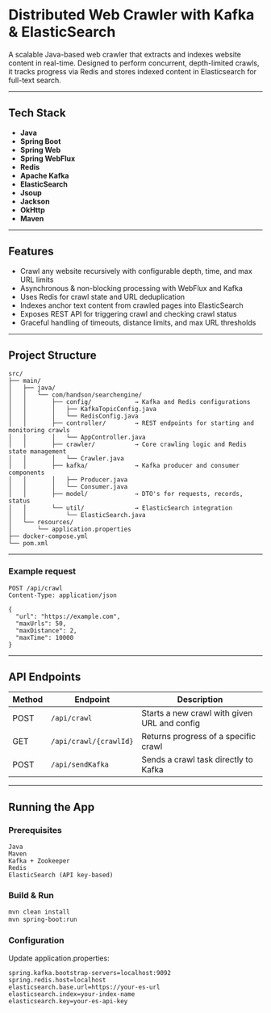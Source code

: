 # Distributed Web Crawler with Kafka & ElasticSearch
A scalable Java-based web crawler that extracts and indexes website content in real-time. 
Designed to perform concurrent, depth-limited crawls, it tracks progress via Redis and stores indexed content in Elasticsearch for full-text search.

---

## Tech Stack
- **Java**
- **Spring Boot**
- **Spring Web**
- **Spring WebFlux**
- **Redis**
- **Apache Kafka**
- **ElasticSearch**
- **Jsoup**
- **Jackson**
- **OkHttp**
- **Maven**
  
---

## Features
- Crawl any website recursively with configurable depth, time, and max URL limits
- Asynchronous & non-blocking processing with WebFlux and Kafka
- Uses Redis for crawl state and URL deduplication
- Indexes anchor text content from crawled pages into ElasticSearch
- Exposes REST API for triggering crawl and checking crawl status
- Graceful handling of timeouts, distance limits, and max URL thresholds

---

## Project Structure
```text
src/
├── main/
│   ├── java/
│   │   └── com/handson/searchengine/
│   │       ├── config/            → Kafka and Redis configurations
│   │       │   ├── KafkaTopicConfig.java
│   │       │   └── RedisConfig.java
│   │       ├── controller/        → REST endpoints for starting and monitoring crawls
│   │       │   └── AppController.java
│   │       ├── crawler/           → Core crawling logic and Redis state management
│   │       │   └── Crawler.java
│   │       ├── kafka/             → Kafka producer and consumer components
│   │       │   ├── Producer.java
│   │       │   └── Consumer.java
│   │       ├── model/             → DTO's for requests, records, status
│   │       └── util/              → ElasticSearch integration
│   │           └── ElasticSearch.java
│   └── resources/
│       └── application.properties
├── docker-compose.yml
└── pom.xml
```
---
### Example request
```http
POST /api/crawl
Content-Type: application/json

{
  "url": "https://example.com",
  "maxUrls": 50,
  "maxDistance": 2,
  "maxTime": 10000
}
```
---

## API Endpoints

| Method | Endpoint               | Description                                  |
| ------ | ---------------------- | -------------------------------------------- |
| POST   | `/api/crawl`           | Starts a new crawl with given URL and config |
| GET    | `/api/crawl/{crawlId}` | Returns progress of a specific crawl         |
| POST   | `/api/sendKafka`       | Sends a crawl task directly to Kafka         |


---

## Running the App
### Prerequisites
```text
Java
Maven
Kafka + Zookeeper
Redis 
ElasticSearch (API key-based)
```
### Build & Run
```bash
mvn clean install
mvn spring-boot:run
```
### Configuration
Update application.properties:

```properties
spring.kafka.bootstrap-servers=localhost:9092
spring.redis.host=localhost
elasticsearch.base.url=https://your-es-url
elasticsearch.index=your-index-name
elasticsearch.key=your-es-api-key
```
